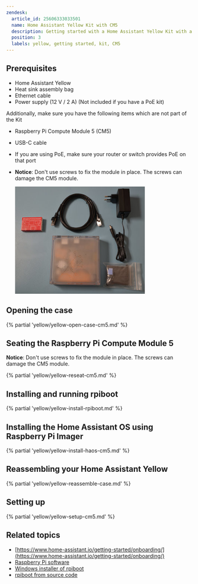 ```yaml
---
zendesk:
  article_id: 25606333033501
  name: Home Assistant Yellow Kit with CM5
  description: Getting started with a Home Assistant Yellow Kit with a Raspberry Pi Compute Module 5
  position: 3
  labels: yellow, getting started, kit, CM5
---
```


## Prerequisites

- Home Assistant Yellow
- Heat sink assembly bag
- Ethernet cable
- Power supply (12 V / 2 A) (Not included if you have a PoE kit)

Additionally, make sure you have the following items which are not part of the Kit

- Raspberry Pi Compute Module 5 (CM5)
- USB-C cable
- If you are using PoE, make sure your router or switch provides PoE on that port
- **Notice**: Don't use screws to fix the module in place. The screws can damage the CM5 module.

  ![Image showing the Home Assistant Yellow with a Raspberry Pi Compute Module 5, Heat sink assembly bag, Ethernet cable, power supply, a USB flash drive, and an NVMe M.2 SSD drive](/static/img/yellow/cm5_kit.jpg)

## Opening the case

{% partial 'yellow/yellow-open-case-cm5.md' %}

## Seating the Raspberry Pi Compute Module 5

**Notice**: Don't use screws to fix the module in place. The screws can damage the CM5 module.

{% partial 'yellow/yellow-reseat-cm5.md' %}

## Installing and running rpiboot

{% partial 'yellow/yellow-install-rpiboot.md' %}

## Installing the Home Assistant OS using Raspberry Pi Imager

{% partial 'yellow/yellow-install-haos-cm5.md' %}

## Reassembling your Home Assistant Yellow

{% partial 'yellow/yellow-reassemble-case.md' %}

## Setting up

{% partial 'yellow/yellow-setup-cm5.md' %}

## Related topics

- [https://www.home-assistant.io/getting-started/onboarding/](https://www.home-assistant.io/getting-started/onboarding/)
- [Raspberry Pi software](https://www.raspberrypi.com/software/)
- [Windows installer of rpiboot](https://github.com/raspberrypi/usbboot/raw/master/win32/rpiboot_setup.exe)
- [rpiboot from source code](https://github.com/raspberrypi/usbboot?tab=readme-ov-file#building)
